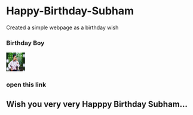 # Happy-Birthday-Subham
Created a simple webpage as a birthday wish



### Birthday Boy
<a href="https://a4abhishekkmr.github.io/Happy-Birthday-Subham/index"><img src="https://github.com/a4abhishekkmr/Happy-Birthday-Subham/blob/master/img/6.jpg" height="50px" width="50px" alt="subham's image"/></a>


### open this link

##  Wish you very very Happpy Birthday Subham...
